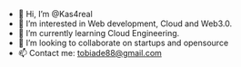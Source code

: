- 👋 Hi, I’m @Kas4real
- 👀 I’m interested in Web development, Cloud and Web3.0.
- 🌱 I’m currently learning Cloud Engineering.
- 💞️ I’m looking to collaborate on startups and opensource 
- 📫 Contact me: tobiade88@gmail.com
